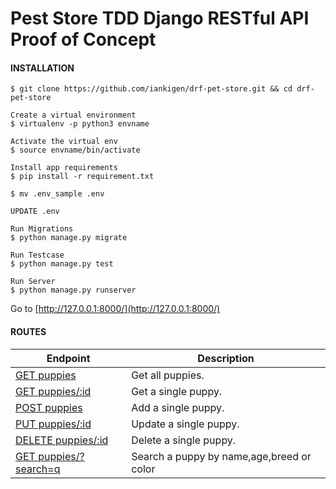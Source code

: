 # Pest Store TDD Django RESTful API Proof of Concept

#### INSTALLATION

```
$ git clone https://github.com/iankigen/drf-pet-store.git && cd drf-pet-store

Create a virtual environment
$ virtualenv -p python3 envname

Activate the virtual env
$ source envname/bin/activate

Install app requirements
$ pip install -r requirement.txt

$ mv .env_sample .env

UPDATE .env

Run Migrations
$ python manage.py migrate

Run Testcase
$ python manage.py test

Run Server
$ python manage.py runserver
```
Go to  [http://127.0.0.1:8000/](http://127.0.0.1:8000/)

#### ROUTES

| Endpoint | Description |
| ---- | --------------- |
| [GET puppies](#) | Get all puppies. |
| [GET puppies/:id](#) | Get a single puppy. |
| [POST puppies](#) | Add a single puppy. |
| [PUT puppies/:id](#) | Update a single puppy. |
| [DELETE puppies/:id](#) | Delete a single puppy. |
| [GET puppies/?search=q](#) | Search a puppy by name,age,breed or color |
